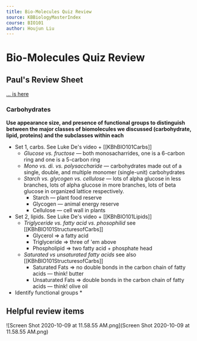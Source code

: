 ```yaml
---
title: Bio-Molecules Quiz Review
source: KBBiologyMasterIndex
course: BIO101
author: Houjun Liu
---
```


# Bio-Molecules Quiz Review

## Paul's Review Sheet
[... is here](https://docs.google.com/document/d/1wGN3RNZCN-hkP2gJe2C7FHGZi_-YfCE6aJCZy-0N53s/edit)

### Carbohydrates
**Use appearance size, and presence of functional groups to distinguish between the major classes of biomolecules we discussed (carbohydrate, lipid, proteins) and the subclasses within each**

* Set 1, carbs. See Luke De's video + [[KBhBIO101Carbs]]
	* *Glucose vs. fructose* — both monosacharrides, one is a 6-carbon ring and one is a 5-carbon ring
	* *Mono vs. di. vs. polysaccharide* — carbohydrates made out of a single, double, and multiple monomer (single-unit) carbohydrates
	* *Starch vs. glycogen vs. cellulose* — lots of alpha glucose in less branches, lots of alpha glucose in more branches, lots of beta glucose in organized lattice respectively.
		* Starch — plant food reserve
		* Glycogen — animal energy reserve
		* Cellulose — cell wall in plants
* Set 2, lipids. See Luke De's video + [[KBhBIO101Lipids]]
	* *Triglyceride vs. fatty acid vs. phosophilid* see [[KBhBIO101StructuresofCarbs]]
		* Glycerol => a fatty acid
		* Triglyceride => three of 'em above
		* Phospholipid => two fatty acid + phosphate head
	* *Saturated vs unsaturated fatty acids* see also [[KBhBIO101StructuresofCarbs]] 
		* Saturated Fats => no double bonds in the carbon chain of fatty acids — think! butter
		* Unsaturated Fats => double bonds in the carbon chain of fatty acids — think! olive oil
* Identify functional groups
	* 		
	

## Helpful review items

![Screen Shot 2020-10-09 at 11.58.55 AM.png](Screen Shot 2020-10-09 at 11.58.55 AM.png)
